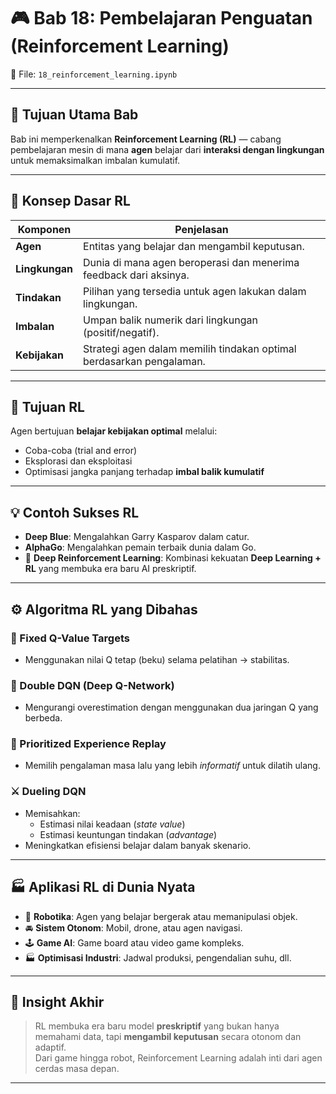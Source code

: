 # 🎮 Bab 18: Pembelajaran Penguatan (Reinforcement Learning)  
📁 File: `18_reinforcement_learning.ipynb`

---

## 🧠 Tujuan Utama Bab

Bab ini memperkenalkan **Reinforcement Learning (RL)** — cabang pembelajaran mesin di mana **agen** belajar dari **interaksi dengan lingkungan** untuk memaksimalkan imbalan kumulatif.

---

## 🧩 Konsep Dasar RL

| Komponen       | Penjelasan                                                                 |
|----------------|----------------------------------------------------------------------------|
| **Agen**       | Entitas yang belajar dan mengambil keputusan.                              |
| **Lingkungan** | Dunia di mana agen beroperasi dan menerima feedback dari aksinya.         |
| **Tindakan**   | Pilihan yang tersedia untuk agen lakukan dalam lingkungan.                 |
| **Imbalan**    | Umpan balik numerik dari lingkungan (positif/negatif).                     |
| **Kebijakan**  | Strategi agen dalam memilih tindakan optimal berdasarkan pengalaman.       |

---

## 🧠 Tujuan RL

Agen bertujuan **belajar kebijakan optimal** melalui:
- Coba-coba (trial and error)
- Eksplorasi dan eksploitasi
- Optimisasi jangka panjang terhadap **imbal balik kumulatif**

---

## 💡 Contoh Sukses RL
- **Deep Blue**: Mengalahkan Garry Kasparov dalam catur.
- **AlphaGo**: Mengalahkan pemain terbaik dunia dalam Go.
- 🔗 **Deep Reinforcement Learning**: Kombinasi kekuatan **Deep Learning + RL** yang membuka era baru AI preskriptif.

---

## ⚙️ Algoritma RL yang Dibahas

### 🧊 Fixed Q-Value Targets
- Menggunakan nilai Q tetap (beku) selama pelatihan → stabilitas.

### 🧠 Double DQN (Deep Q-Network)
- Mengurangi overestimation dengan menggunakan dua jaringan Q yang berbeda.

### 🧮 Prioritized Experience Replay
- Memilih pengalaman masa lalu yang lebih *informatif* untuk dilatih ulang.

### ⚔️ Dueling DQN
- Memisahkan:
  - Estimasi nilai keadaan (*state value*)
  - Estimasi keuntungan tindakan (*advantage*)
- Meningkatkan efisiensi belajar dalam banyak skenario.

---

## 🏭 Aplikasi RL di Dunia Nyata

- 🤖 **Robotika**: Agen yang belajar bergerak atau memanipulasi objek.
- 🚘 **Sistem Otonom**: Mobil, drone, atau agen navigasi.
- 🕹️ **Game AI**: Game board atau video game kompleks.
- 🏭 **Optimisasi Industri**: Jadwal produksi, pengendalian suhu, dll.

---

## 🚀 Insight Akhir

> RL membuka era baru model **preskriptif** yang bukan hanya memahami data, tapi **mengambil keputusan** secara otonom dan adaptif.  
> Dari game hingga robot, Reinforcement Learning adalah inti dari agen cerdas masa depan.

---
